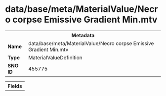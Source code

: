 <h1>data/base/meta/MaterialValue/Necro corpse Emissive Gradient Min.mtv</h1><table><tr><th colspan="100%">Metadata</th></tr><tr><td><b>Name</b></td><td>data/base/meta/MaterialValue/Necro corpse Emissive Gradient Min.mtv</td></tr><tr><td><b>Type</b></td><td>MaterialValueDefinition</td></tr><tr><td><b>SNO ID</b></td><td>455775</td></tr></table>

<table><tr><th colspan="100%">Fields</th></tr></table>

